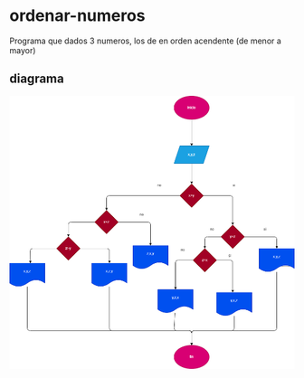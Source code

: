 # ordenar-numeros

Programa que dados 3 numeros, los de en orden acendente (de menor a mayor)

## diagrama 
![Diagrama de flujo](diagrama.png "diagrama de flujo")